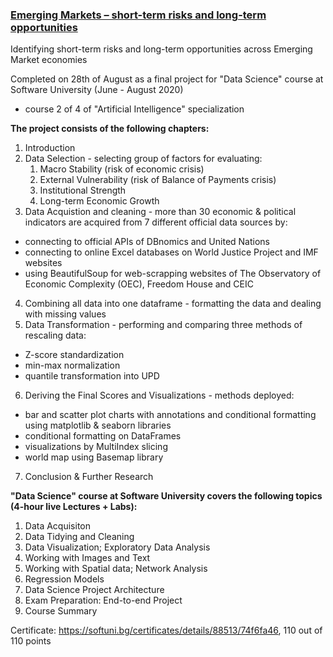 ### [Emerging Markets – short-term risks and long-term opportunities](https://github.com/pmikov/Emerging-Markets---Risks-Opportunities/blob/master/EM%20Risks%20%26%20Opportunities.ipynb)
Identifying short-term risks and long-term opportunities across Emerging Market economies

Completed on 28th of August as a final project for "Data Science" course at Software University (June - August 2020)
- course 2 of 4 of "Artificial Intelligence" specialization

**The project consists of the following chapters:**
1. Introduction
2. Data Selection - selecting group of factors for evaluating: 
      1. Macro Stability (risk of economic crisis) 
      2. External Vulnerability (risk of Balance of Payments crisis)
      3. Institutional Strength
      4. Long-term Economic Growth
3. Data Acquistion and cleaning -  more than 30 economic & political indicators are acquired from 7 different official data sources by:
  - connecting to official APIs of DBnomics and United Nations
  - connecting to online Excel databases on World Justice Project and IMF websites
  - using BeautifulSoup for web-scrapping websites of The Observatory of Economic Complexity (OEC), Freedom House and CEIC
4. Combining all data into one dataframe - formatting the data and dealing with missing values
5. Data Transformation - performing and comparing three methods of rescaling data:
  - Z-score standardization
  - min-max normalization 
  - quantile transformation into UPD
6. Deriving the Final Scores and Visualizations - methods deployed:
  - bar and scatter plot charts with annotations and conditional formatting using matplotlib & seaborn libraries
  - conditional formatting on DataFrames
  - visualizations by MultiIndex slicing
  - world map using Basemap library
7. Conclusion & Further Research

**"Data Science" course at Software University covers the following topics (4-hour live Lectures + Labs):**

1. Data Acquisiton
2. Data Tidying and Cleaning
3. Data Visualization; Exploratory Data Analysis
4. Working with Images and Text
5. Working with Spatial data; Network Analysis
6. Regression Models
7. Data Science Project Architecture
8. Exam Preparation: End-to-end Project
9. Course Summary

Certificate: https://softuni.bg/certificates/details/88513/74f6fa46, 110 out of 110 points
